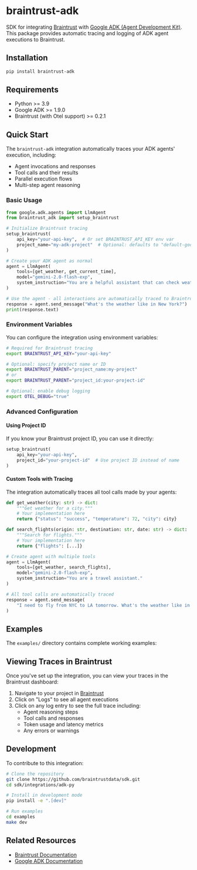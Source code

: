 # braintrust-adk

SDK for integrating [Braintrust](https://braintrust.dev) with [Google ADK (Agent Development Kit)](https://github.com/google/adk-python). This package provides automatic tracing and logging of ADK agent executions to Braintrust.

## Installation

```bash
pip install braintrust-adk
```

## Requirements

- Python >= 3.9
- Google ADK >= 1.9.0
- Braintrust (with Otel support) >= 0.2.1

## Quick Start

The `braintrust-adk` integration automatically traces your ADK agents' execution, including:

- Agent invocations and responses
- Tool calls and their results
- Parallel execution flows
- Multi-step agent reasoning

### Basic Usage

```python
from google.adk.agents import LlmAgent
from braintrust_adk import setup_braintrust

# Initialize Braintrust tracing
setup_braintrust(
    api_key="your-api-key",  # Or set BRAINTRUST_API_KEY env var
    project_name="my-adk-project"  # Optional: defaults to "default-google-adk-py"
)

# Create your ADK agent as normal
agent = LlmAgent(
    tools=[get_weather, get_current_time],
    model="gemini-2.0-flash-exp",
    system_instruction="You are a helpful assistant that can check weather and time."
)

# Use the agent - all interactions are automatically traced to Braintrust
response = agent.send_message("What's the weather like in New York?")
print(response.text)
```

### Environment Variables

You can configure the integration using environment variables:

```bash
# Required for Braintrust tracing
export BRAINTRUST_API_KEY="your-api-key"

# Optional: specify project name or ID
export BRAINTRUST_PARENT="project_name:my-project"
# or
export BRAINTRUST_PARENT="project_id:your-project-id"

# Optional: enable debug logging
export OTEL_DEBUG="true"
```

### Advanced Configuration

#### Using Project ID

If you know your Braintrust project ID, you can use it directly:

```python
setup_braintrust(
    api_key="your-api-key",
    project_id="your-project-id"  # Use project ID instead of name
)
```

#### Custom Tools with Tracing

The integration automatically traces all tool calls made by your agents:

```python
def get_weather(city: str) -> dict:
    """Get weather for a city."""
    # Your implementation here
    return {"status": "success", "temperature": 72, "city": city}

def search_flights(origin: str, destination: str, date: str) -> dict:
    """Search for flights."""
    # Your implementation here
    return {"flights": [...]}

# Create agent with multiple tools
agent = LlmAgent(
    tools=[get_weather, search_flights],
    model="gemini-2.0-flash-exp",
    system_instruction="You are a travel assistant."
)

# All tool calls are automatically traced
response = agent.send_message(
    "I need to fly from NYC to LA tomorrow. What's the weather like in LA?"
)
```

## Examples

The `examples/` directory contains complete working examples:

## Viewing Traces in Braintrust

Once you've set up the integration, you can view your traces in the Braintrust dashboard:

1. Navigate to your project in [Braintrust](https://braintrust.dev)
2. Click on "Logs" to see all agent executions
3. Click on any log entry to see the full trace including:
   - Agent reasoning steps
   - Tool calls and responses
   - Token usage and latency metrics
   - Any errors or warnings

## Development

To contribute to this integration:

```bash
# Clone the repository
git clone https://github.com/braintrustdata/sdk.git
cd sdk/integrations/adk-py

# Install in development mode
pip install -e ".[dev]"

# Run examples
cd examples
make dev
```

## Related Resources

- [Braintrust Documentation](https://www.braintrust.dev/docs)
- [Google ADK Documentation](https://github.com/google/genai-agent-dev-kit)
